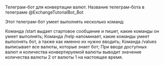 Телеграм-бот для конвертации валют. Название телеграм-бота в телеграме @ExchangeTutorialBot_Bot

Этот телеграм-бот умеет выполнять несколько команд:

Команда /start выдает стартовое сообщение и пишет, какие команды он умеет выполнять;
Команда /help напоминает, какие команды умеет выполнять бот, а также как именно их нужно вводить;
Команда /values выписывает все валюты, которые знает бот;
При вводе доступных валют и количества конвертируемой валюты выводит значение количества валюты 2 от валюты 1 на настоящее время.
